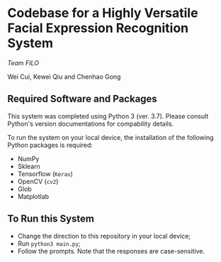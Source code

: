 # Codebase for a Highly Versatile Facial Expression Recognition System
*Team FILO*

Wei Cui, Kewei Qiu and Chenhao Gong

## Required Software and Packages

This system was completed using Python 3 (ver. 3.7). Please consult Python's version documentations for compability details. 

To run the system on your local device, the installation of the following Python packages is required: 

- NumPy
- Sklearn
- Tensorflow (`Keras`)
- OpenCV (`cv2`)
- Glob
- Matplotlab

## To Run this System
- Change the direction to this repository in your local device;
- Run `python3 main.py`;
- Follow the prompts. Note that the responses are case-sensitive. 

